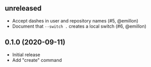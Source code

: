 ## unreleased

- Accept dashes in user and repository names (#5, @emillon)
- Document that `--switch .` creates a local switch (#6, @emillon)

## 0.1.0 (2020-09-11)

- Initial release
- Add "create" command
